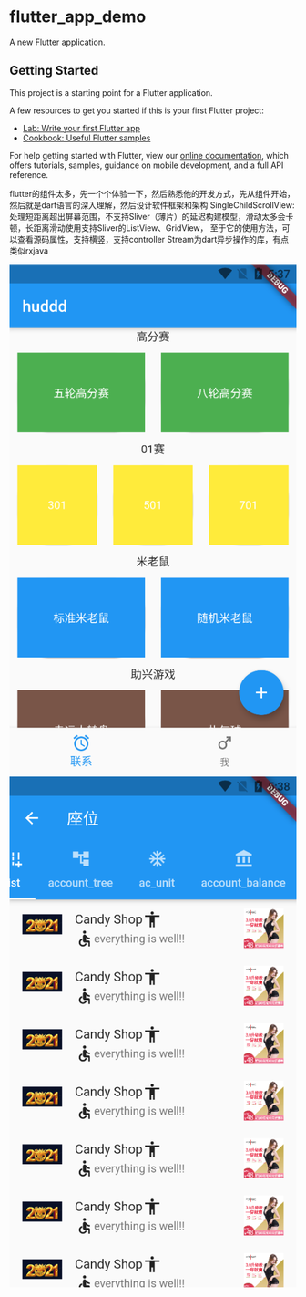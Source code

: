 # flutter_app_demo

A new Flutter application.

## Getting Started

This project is a starting point for a Flutter application.

A few resources to get you started if this is your first Flutter project:

- [Lab: Write your first Flutter app](https://flutter.dev/docs/get-started/codelab)
- [Cookbook: Useful Flutter samples](https://flutter.dev/docs/cookbook)

For help getting started with Flutter, view our
[online documentation](https://flutter.dev/docs), which offers tutorials,
samples, guidance on mobile development, and a full API reference.

flutter的组件太多，先一个个体验一下，然后熟悉他的开发方式，先从组件开始，然后就是dart语言的深入理解，然后设计软件框架和架构
SingleChildScrollView:
处理短距离超出屏幕范围，不支持Sliver（薄片）的延迟构建模型，滑动太多会卡顿，长距离滑动使用支持Sliver的ListView、GridView，
至于它的使用方法，可以查看源码属性，支持横竖，支持controller
Stream为dart异步操作的库，有点类似rxjava

![首页面](scream/mainpage.png "首页面")
![座位页面](scream/seatpage.png "座位页面")